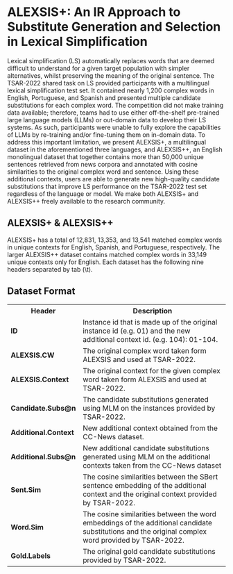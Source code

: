 
# ALEXSIS+: An IR Approach to Substitute Generation and Selection in Lexical Simplification
Lexical simplification (LS) automatically replaces words that are deemed difficult to understand for a given target population with simpler alternatives, whilst preserving the meaning of the original sentence. The TSAR-2022 shared task on LS provided participants with a multilingual lexical simplification test set. It contained nearly 1,200 complex words in English, Portuguese, and Spanish and presented multiple candidate substitutions for each complex word. The competition did not make training data available; therefore, teams had to use either off-the-shelf pre-trained large language models (LLMs) or out-domain data to develop their LS systems. As such, participants were unable to fully explore the capabilities of LLMs by re-training and/or fine-tuning them on in-domain data. To address this important limitation, we present ALEXSIS+, a multilingual dataset in the aforementioned three languages, and ALEXSIS++, an English monolingual dataset that together contains more than 50,000 unique sentences retrieved from news corpora and annotated with cosine similarities to the original complex word and sentence. Using these additional contexts, users are able to generate new high-quality candidate substitutions that improve LS performance on the TSAR-2022 test set regardless of the language or model. We make both ALEXSIS+ and ALEXSIS++ freely available to the research community.

## ALEXSIS+ & ALEXSIS++

ALEXSIS+ has a total of 12,831, 13,353, and 13,541 matched complex words in unique contexts for English, Spanish, and Portuguese, respectively. The larger ALEXSIS++ dataset contains matched complex words in 33,149 unique contexts only for English. Each dataset has the following nine headers separated by tab (\t).  

## Dataset Format
<table>
    
   <tr>
    <th>Header</th>
    <th>Description</th>
  </tr>
 
    
  <tr>
    <td><b>ID</b></td>
    <td>Instance id that is made up of the original instance id (e.g. 01) and the new additional context id. (e.g. 104): 01-104.</td>
  </tr>
    
   <tr>
    <td><b>ALEXSIS.CW</b></td>
    <td>The original complex word taken form ALEXSIS and used at TSAR-2022.</td>
  </tr>
    
  <tr>
    <td><b>ALEXSIS.Context</b></td>
    <td>The original context for the given complex word taken form ALEXSIS and used at TSAR-2022.</td>
  </tr>
    
  <tr>
    <td><b>Candidate.Subs@n</b></td>
    <td>The candidate substitutions generated using MLM on the instances provided by TSAR-2022.</td>
  </tr>
    
  <tr>
    <td><b>Additional.Context</b></td>
    <td>New additional context obtained from the CC-News dataset.</td>
  </tr>
    
  <tr>
    <td><b>Additional.Subs@n</b></td>
    <td>New additional candidate substitutions generated using MLM on the additional contexts taken from the CC-News dataset</td>
  </tr>
    
  <tr>
    <td><b>Sent.Sim</b></td>
    <td>The cosine similarities between the SBert sentence embedding of the additional context and the original context provided by TSAR-2022.</td>
  </tr>

  <tr>
    <td><b>Word.Sim</b></td>
  <td>The cosine similarities between the word embeddings of the additional candidate substitutions and the original complex word provided by TSAR-2022.</td>
  </tr>
     
  <tr>
    <td><b>Gold.Labels</b></td>
    <td>The original gold candidate substitutions provided by TSAR-2022.</td>
  </tr>    

</table>
